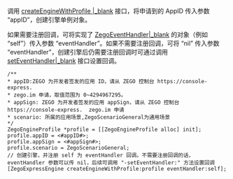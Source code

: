 调用 [createEngineWithProfile \|_blank](/article/api?doc=Express_Video_SDK_API~ObjectiveC_ios~class~zego-express-engine#create-engine-with-profile-event-handler) 接口，将申请到的 AppID 传入参数 “appID”，创建引擎单例对象。

如果需要注册回调，可将实现了 [ZegoEventHandler\|_blank](/zh/api?doc=Express_Video_SDK_API~ObjectiveC_ios~protocol~zego-event-handler) 的对象（例如 “self”）传入参数 “eventHandler”。如果不需要注册回调，可将 “nil” 传入参数 “eventHandler”，创建引擎后仍需要注册回调时可通过调用 [setEventHandler\|_blank](/zh/api?doc=Express_Video_SDK_API~ObjectiveC_ios~class~zego-express-engine#set-event-handler) 接口设置回调。

```objc
/**
* appID:ZEGO 为开发者签发的应用 ID，请从 ZEGO 控制台 https://console-express. 
* zego.im 申请，取值范围为 0~4294967295。
* appSign: ZEGO 为开发者签发的应用 appSign，请从 ZEGO 控制台 https://console-express.  zego.im 申请
* scenario: 所属的应用场景,ZegoScenarioGeneral为通用场景
*/
ZegoEngineProfile *profile = [[ZegoEngineProfile alloc] init];
profile.appID = <#appID#>;
profile.appSign = <#appSign#>;
profile.scenario = ZegoScenarioGeneral;
// 创建引擎，并注册 self 为 eventHandler 回调。不需要注册回调的话，eventHandler 参数可以传 nil，后续可调用 "-setEventHandler:" 方法设置回调
[ZegoExpressEngine createEngineWithProfile:profile eventHandler:self];
```














